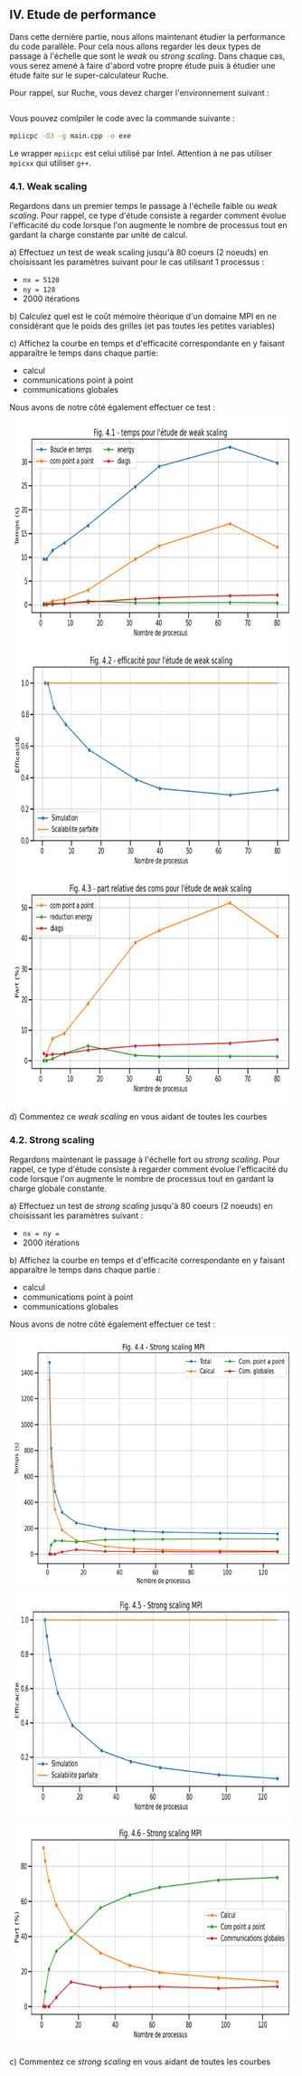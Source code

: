 ## IV. Etude de performance

Dans cette dernière partie, nous allons maintenant étudier la performance du code parallèle.
Pour cela nous allons regarder les deux types de passage à l'échelle que sont le *weak* ou *strong scaling*.
Dans chaque cas, vous serez amené à faire d'abord votre propre étude puis à étudier une étude faite sur le super-calculateur Ruche.

Pour rappel, sur Ruche, vous devez charger l'environnement suivant :
```bash
```

Vous pouvez comlpiler le code avec la commande suivante : 
```bash
mpiicpc -O3 -g main.cpp -o exe
```

Le wrapper `mpiicpc` est celui utilisé par Intel.
Attention à ne pas utiliser `mpicxx` qui utiliser `g++`.

### 4.1. Weak scaling

Regardons dans un premier temps le passage à l'échelle faible ou *weak scaling*.
Pour rappel, ce type d'étude consiste à regarder comment évolue l'efficacité du
code lorsque l'on augmente le nombre de processus tout en gardant la
charge constante par unité de calcul.

a) Effectuez un test de weak scaling jusqu'à 80 coeurs (2 noeuds) en choisissant les paramètres suivant pour le cas utilisant 1 processus :
- `nx = 5120`
- `ny = 128`
- 2000 itérations

b) Calculez quel est le coût mémoire théorique d'un domaine MPI en ne considérant que le poids des grilles (et pas toutes les petites variables)

c) Affichez la courbe en temps et d'efficacité correspondante en y faisant apparaître le temps dans chaque partie:
- calcul
- communications point à point
- communications globales 

Nous avons de notre côté également effectuer ce test :

<img src="../../../support/materiel/maxwell_mpi_weak_scaling_time.png" height="400">
<img src="../../../support/materiel/maxwell_mpi_weak_scaling_efficiency.png" height="400">
<img src="../../../support/materiel/maxwell_mpi_weak_scaling_part.png" height="400">


d) Commentez ce *weak scaling* en vous aidant de toutes les courbes

### 4.2. Strong scaling

Regardons maintenant le passage à l'échelle fort ou *strong scaling*.
Pour rappel, ce type d'étude consiste à regarder comment évolue l'efficacité du
code lorsque l'on augmente le nombre de processus tout en gardant la
charge globale constante.

a) Effectuez un test de *strong scaling* jusqu'à 80 coeurs (2 noeuds) en choisissant les paramètres suivant :
- `nx = ny = `
- 2000 itérations

b) Affichez la courbe en temps et d'efficacité correspondante en y faisant apparaître le temps dans chaque partie :
- calcul
- communications point à point
- communications globales

Nous avons de notre côté également effectuer ce test :

<img src="../../../support/materiel/life_mpi_strong_scaling_time.png" height="450">
<img src="../../../support/materiel/life_mpi_strong_scaling_efficiency.png" height="400">
<img src="../../../support/materiel/life_mpi_strong_scaling_part.png" height="400">

c) Commentez ce *strong scaling* en vous aidant de toutes les courbes